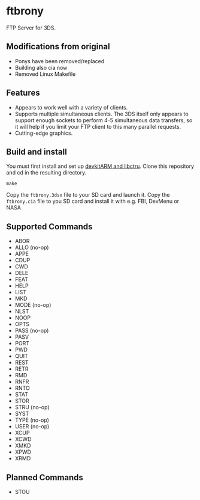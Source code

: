 ftbrony
=======

FTP Server for 3DS.


Modifications from original
---------------------------
- Ponys have been removed/replaced
- Building also cia now
- Removed Linux Makefile

Features
--------
- Appears to work well with a variety of clients.
- Supports multiple simultaneous clients. The 3DS itself only appears to support enough sockets to perform 4-5 simultaneous data transfers, so it will help if you limit your FTP client to this many parallel requests.
- Cutting-edge graphics.

Build and install
------------------

You must first install and set up [devkitARM and libctru](http://3dbrew.org/wiki/Setting_up_Development_Environment).
Clone this repository and cd in the resulting directory.

    make

Copy the `ftbrony.3dsx` file to your SD card and launch it.
Copy the `ftbrony.cia` file to you SD card and install it with e.g. FBI, DevMenu or NASA

Supported Commands
------------------

- ABOR
- ALLO (no-op)
- APPE
- CDUP
- CWD
- DELE
- FEAT
- HELP
- LIST
- MKD
- MODE (no-op)
- NLST
- NOOP
- OPTS
- PASS (no-op)
- PASV
- PORT
- PWD
- QUIT
- REST
- RETR
- RMD
- RNFR
- RNTO
- STAT
- STOR
- STRU (no-op)
- SYST
- TYPE (no-op)
- USER (no-op)
- XCUP
- XCWD
- XMKD
- XPWD
- XRMD

Planned Commands
----------------

- STOU
